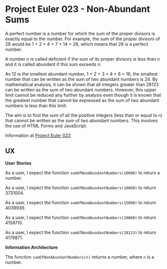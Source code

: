 # Project Euler 023 - Non-Abundant Sums

A perfect number is a number for which the sum of the proper divisors is exactly equal to the number.  For example, the sum of the proper divisors of 28 would be 1 + 2 + 4 + 7 + 14 = 28, which means that 28 is a perfect number.

A number n is called deficient if the sum of its proper divisors is less than n and it is called abundant if this sum exceeds n.

As 12 is the smallest abundant number, 1 + 2 + 3 + 4 + 6 = 16, the smallest number that can be written as the sum of two abundant numbers is 24.  By mathematical analysis, it can be shown that all integers greater than 28123 can be written as the sum of two abundant numbers.  However, this upper limit cannot be reduced any further by analysis even though it is known that the greatest number that cannot be expressed as the sum of two abundant numbers is less than this limit.

The aim is to find the sum of all the positive integers (less than or equal to `n`) that cannot be written as the sum of two abundant numbers.  This involves the use of HTML Forms and JavaScript.

Information at [Project Euler 023](https://projecteuler.net/problem=23)

## UX

**User Stories**

As a user, I expect the function `sumOfNonAbundantNumbers(10000)` to return a number.

As a user, I expect the function `sumOfNonAbundantNumbers(10000)` to return 3731004.

As a user, I expect the function `sumOfNonAbundantNumbers(15000)` to return 4039939.

As a user, I expect the function `sumOfNonAbundantNumbers(20000)` to return 4159710.

As a user, I expect the function `sumOfNonAbundantNumbers(28123)` to return 4179871.

**Information Architecture**

The function `sumOfNonAbundantNumbers(n)` returns a number, where `n` is a number.